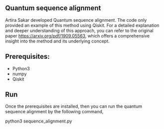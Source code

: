## Quantum sequence alignment 
Artira Sakar developed Quantum sequence alignment. The code only provided an example of this method using Qiskit. For a detailed explanation and deeper understanding of this approach, you can refer to the original paper https://arxiv.org/pdf/1909.05563, which offers a comprehensive insight into the method and its underlying concept.


## Prerequisites: 
- Python3
- numpy
- Qiskit

## Run
Once the prerequisites are installed, then you can run the quantum sequence alignment by the following command,

python3 sequence_alignment.py
